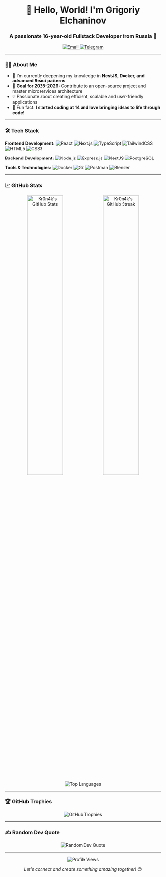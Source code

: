 <h1 align="center">👋 Hello, World! I'm Grigoriy Elchaninov</h1>
<h3 align="center">A passionate 16-year-old Fullstack Developer from Russia 🚀</h3>

<p align="center">
  <a href="mailto:grinn2009@gmail.com">
    <img src="https://img.shields.io/badge/Email-grinn2009@gmail.com-D14836?style=for-the-badge&logo=gmail&logoColor=white" alt="Email"/>
  </a>
  <a href="https://t.me/kr0n4k">
    <img src="https://img.shields.io/badge/Telegram-@kr0n4k-2CA5E0?style=for-the-badge&logo=telegram&logoColor=white" alt="Telegram"/>
  </a>
</p>

---

### 👨‍💻 About Me

- 🌱 I’m currently deepening my knowledge in **NestJS, Docker, and advanced React patterns**
- 🎯 **Goal for 2025-2026:** Contribute to an open-source project and master microservices architecture
- 💡 Passionate about creating efficient, scalable and user-friendly applications
- 🎨 Fun fact: **I started coding at 14 and love bringing ideas to life through code!**

---

### 🛠️ Tech Stack

**Frontend Development:**
![React](https://img.shields.io/badge/React-20232A?style=for-the-badge&logo=react&logoColor=61DAFB)
![Next.js](https://img.shields.io/badge/Next.js-000000?style=for-the-badge&logo=next.js&logoColor=white)
![TypeScript](https://img.shields.io/badge/TypeScript-007ACC?style=for-the-badge&logo=typescript&logoColor=white)
![TailwindCSS](https://img.shields.io/badge/Tailwind_CSS-38B2AC?style=for-the-badge&logo=tailwind-css&logoColor=white)
![HTML5](https://img.shields.io/badge/HTML5-E34F26?style=for-the-badge&logo=html5&logoColor=white)
![CSS3](https://img.shields.io/badge/CSS3-1572B6?style=for-the-badge&logo=css3&logoColor=white)

**Backend Development:**
![Node.js](https://img.shields.io/badge/Node.js-339933?style=for-the-badge&logo=nodedotjs&logoColor=white)
![Express.js](https://img.shields.io/badge/Express.js-000000?style=for-the-badge&logo=express&logoColor=white)
![NestJS](https://img.shields.io/badge/NestJS-E0234E?style=for-the-badge&logo=nestjs&logoColor=white)
![PostgreSQL](https://img.shields.io/badge/PostgreSQL-316192?style=for-the-badge&logo=postgresql&logoColor=white)

**Tools & Technologies:**
![Docker](https://img.shields.io/badge/Docker-2496ED?style=for-the-badge&logo=docker&logoColor=white)
![Git](https://img.shields.io/badge/Git-F05032?style=for-the-badge&logo=git&logoColor=white)
![Postman](https://img.shields.io/badge/Postman-FF6C37?style=for-the-badge&logo=postman&logoColor=white)
![Blender](https://img.shields.io/badge/Blender-F5792A?style=for-the-badge&logo=blender&logoColor=white)

---

### 📈 GitHub Stats

<p align="center">
  <img src="https://github-readme-stats.vercel.app/api?username=Kr0n4k&show_icons=true&theme=radical&hide_border=true&include_all_commits=true" alt="Kr0n4k's GitHub Stats" width="48%" />
  <img src="https://github-readme-streak-stats.herokuapp.com/?user=Kr0n4k&theme=radical&hide_border=true" alt="Kr0n4k's GitHub Streak" width="48%" />
</p>

<p align="center">
  <img src="https://github-readme-stats.vercel.app/api/top-langs/?username=Kr0n4k&layout=compact&theme=radical&hide_border=true&langs_count=8" alt="Top Languages" />
</p>

---

### 🏆 GitHub Trophies

<p align="center">
  <img src="https://github-profile-trophy.vercel.app/?username=Kr0n4k&theme=radical&no-frame=true&row=1&column=7" alt="GitHub Trophies" />
</p>

---

### ✍️ Random Dev Quote

<p align="center">
  <img src="https://quotes-github-readme.vercel.app/api?type=horizontal&theme=radical" alt="Random Dev Quote" />
</p>

---

<p align="center">
  <img src="https://komarev.com/ghpvc/?username=Kr0n4k&style=flat-square&color=blue" alt="Profile Views"/>
</p>

<p align="center"> 
  <i>Let's connect and create something amazing together!</i> 😊
</p>
